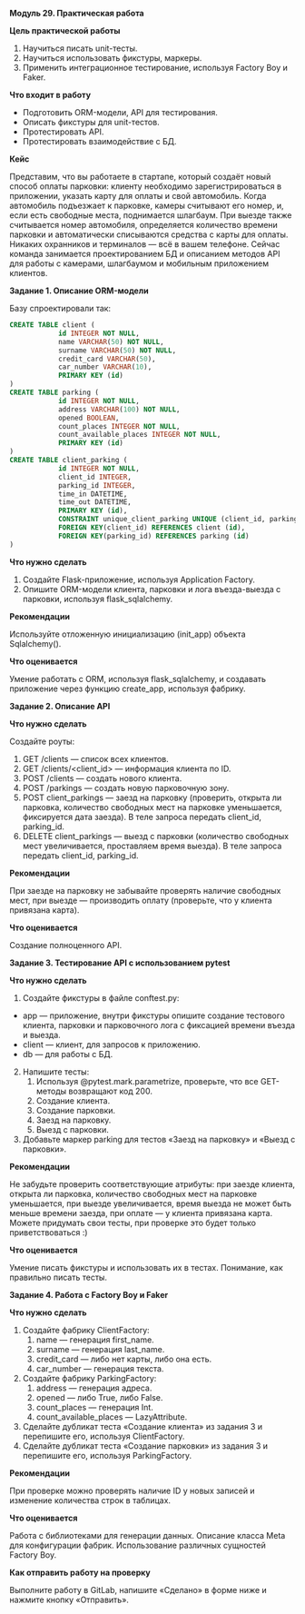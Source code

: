 **Модуль 29. Практическая работа**

**Цель практической работы**

1. Научиться писать unit-тесты.
2. Научиться использовать фикстуры, маркеры. 
3. Применить интеграционное тестирование, используя Factory Boy и Faker.


**Что входит в работу**

- Подготовить ORM-модели, API для тестирования.
- Описать фикстуры для unit-тестов.
- Протестировать API.
- Протестировать взаимодействие с БД.

**Кейс**

Представим, что вы работаете в стартапе, который создаёт новый способ оплаты парковки: клиенту необходимо зарегистрироваться в приложении, указать карту для оплаты и свой автомобиль. Когда автомобиль подъезжает к парковке, камеры считывают его номер, и, если есть свободные места, поднимается шлагбаум. При выезде также считывается номер автомобиля, определяется количество времени парковки и автоматически списываются средства с карты для оплаты. Никаких охранников и терминалов — всё в вашем телефоне.
Сейчас команда занимается проектированием БД и описанием методов API для работы с камерами, шлагбаумом и мобильным приложением клиентов. 


**Задание 1. Описание ORM-модели**

Базу спроектировали так:

```sql
CREATE TABLE client (
            id INTEGER NOT NULL, 
            name VARCHAR(50) NOT NULL, 
            surname VARCHAR(50) NOT NULL, 
            credit_card VARCHAR(50), 
            car_number VARCHAR(10), 
            PRIMARY KEY (id)
)
CREATE TABLE parking (
            id INTEGER NOT NULL, 
            address VARCHAR(100) NOT NULL, 
            opened BOOLEAN, 
            count_places INTEGER NOT NULL, 
            count_available_places INTEGER NOT NULL, 
            PRIMARY KEY (id)
)
CREATE TABLE client_parking (
            id INTEGER NOT NULL, 
            client_id INTEGER, 
            parking_id INTEGER, 
            time_in DATETIME, 
            time_out DATETIME, 
            PRIMARY KEY (id), 
            CONSTRAINT unique_client_parking UNIQUE (client_id, parking_id), 
            FOREIGN KEY(client_id) REFERENCES client (id), 
            FOREIGN KEY(parking_id) REFERENCES parking (id)
)
```
**Что нужно сделать**

1. Создайте Flask-приложение, используя Application Factory.
2. Опишите ORM-модели клиента, парковки и лога въезда-выезда с парковки, 
   используя flask_sqlalchemy.

**Рекомендации**

Используйте отложенную инициализацию (init_app) объекта Sqlalchemy().

**Что оценивается**

Умение работать с ORM, используя flask_sqlalchemy, и создавать приложение через функцию create_app, используя фабрику. 

**Задание 2. Описание API**

**Что нужно сделать**

Создайте роуты:
1. GET /clients — список всех клиентов.
2. GET /clients/<client_id> — информация клиента по ID.
3. POST /clients — создать нового клиента.
4. POST /parkings — создать новую парковочную зону.
5. POST client_parkings — заезд на парковку (проверить, открыта ли парковка, 
   количество свободных мест на парковке уменьшается, фиксируется дата заезда). В теле запроса передать client_id, parking_id.
6. DELETE client_parkings — выезд с парковки (количество свободных мест 
   увеличивается, проставляем время выезда). В теле запроса передать client_id, parking_id. 

**Рекомендации**

При заезде на парковку не забывайте проверять наличие свободных мест, при выезде — производить оплату (проверьте, что у клиента привязана карта).

**Что оценивается**

Создание полноценного API.

**Задание 3. Тестирование API с использованием pytest**

**Что нужно сделать**

1. Создайте фикстуры в файле conftest.py:
- app — приложение, внутри фикстуры опишите создание тестового клиента, 
   парковки и парковочного лога с фиксацией времени въезда и выезда.
- client — клиент, для запросов к приложению.
- db — для работы с БД. 
2. Напишите тесты:
   1. Используя @pytest.mark.parametrize, проверьте, что все GET-методы 
   возвращают код 200. 
   2. Создание клиента. 
   3. Создание парковки. 
   4. Заезд на парковку. 
   5. Выезд с парковки.
3. Добавьте маркер parking для тестов «Заезд на парковку» и «Выезд с парковки».

**Рекомендации**

Не забудьте проверить соответствующие атрибуты: при заезде клиента, открыта ли парковка, количество свободных мест на парковке уменьшается, при выезде увеличивается, время выезда не может быть меньше времени заезда, при оплате — у клиента привязана карта.
Можете придумать свои тесты, при проверке это будет только приветствоваться :)

**Что оценивается**

Умение писать фикстуры и использовать их в тестах. Понимание, как правильно писать тесты.

**Задание 4. Работа с Factory Boy и Faker**

**Что нужно сделать**
1. Создайте фабрику ClientFactory:
   1. name — генерация first_name. 
   2. surname — генерация last_name. 
   3. credit_card — либо нет карты, либо она есть. 
   4. car_number — генерация текста. 
2. Создайте фабрику ParkingFactory:
   1. address — генерация адреса. 
   2. opened — либо True, либо False. 
   3. count_places — генерация Int. 
   4. count_available_places — LazyAttribute.
3. Сделайте дубликат теста «Создание клиента» из задания 3 и перепишите его, 
      используя ClientFactory.
4. Сделайте дубликат теста «Создание парковки» из задания 3 и перепишите его, 
   используя ParkingFactory.

**Рекомендации**

При проверке можно проверять наличие ID у новых записей и изменение количества строк в таблицах.

**Что оценивается**

Работа с библиотеками для генерации данных.
Описание класса Meta для конфигурации фабрик.
Использование различных сущностей Factory Boy.

**Как отправить работу на проверку**

Выполните работу в GitLab, напишите «Сделано» в форме ниже и нажмите кнопку «Отправить».
